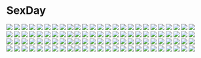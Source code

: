 # SexDay
![](https://konachan.com/image/c8a429dc8c76691ba8c9203ae26efd37/Konachan.com%20-%2035801%20chii%20chobits%20sumomo.jpg)
![](https://konachan.com/image/a988fbd672d32beb536ad04b5ab13dc1/Konachan.com%20-%20103213%20hatsune_miku%20kagamine_len%20kagamine_rin%20len_append%20male%20miku_append%20rin_append%20vocaloid.jpg)
![](https://konachan.com/image/b53eceda23b6968af80558811bf5f36f/Konachan.com%20-%2013229%20blood_%28anime%29%20otonashi_saya%20sword%20weapon.jpg)
![](https://konachan.com/jpeg/f0cdb935bb11899c62c1fa3adad775ad/Konachan.com%20-%20136449%20bed%20black_hair%20game_cg%20kujou_nanari%20long_hair%20no_bra%20oshiete_ecchi_na_recipe%20pilky%20purple_eyes%20sideboob.jpg)
![](https://konachan.com/image/ed6db597b25f64dacfa7939c48bb4cf7/Konachan.com%20-%20121719%20aqua_hair%20blue_eyes%20hatsune_miku%20headphones%20jpeg_artifacts%20kuroba%20long_hair%20thighhighs%20tie%20twintails%20vocaloid.jpg)
![](https://konachan.com/image/97ddb415bbb5aa4ce193ef5727831c0d/Konachan.com%20-%20251579%202girls%20azur_lane%20blue_eyes%20breasts%20brown_hair%20cleavage%20foxgirl%20glasses%20long_hair%20red_eyes%20short_hair%20skirt%20stockings%20thighhighs%20white_hair%20wristwear.jpg)
![](https://konachan.com/jpeg/91359b91aaf53105230910e23a75cf71/Konachan.com%20-%20262000%20anus%20barefoot%20bed%20blush%20bra%20breasts%20brown_hair%20erondo%20game_cg%20long_hair%20nipples%20panty_pull%20purple_eyes%20pussy%20pussy_juice%20skirt%20uncensored%20underwear.jpg)
![](https://konachan.com/jpeg/e46080998de9246d0d405c281e6cc3eb/Konachan.com%20-%20264229%20bikini_top%20black_hair%20blush%20breast_grab%20breasts%20game_cg%20hibiki_works%20iizuki_tasuku%20kisaragi_maaya%20kiss%20long_hair%20male%20necklace%20nipples.jpg)
![](https://konachan.com/image/9fac5dab7671078b7b4930245beab84f/Konachan.com%20-%20126627%20clouds%20dress%20green_eyes%20original%20pink_hair%20ribbons%20scarf%20short_hair%20sky%20stars%20touto_seiro.jpg)
![](https://konachan.com/jpeg/779ba46a28fc68f3e5a37c2e61da3f66/Konachan.com%20-%20241310%202girls%20braids%20breasts%20brown_eyes%20cropped%20green_eyes%20green_hair%20long_hair%20nagu%20red_hair%20starbucks%20starbucks_siren%20waifu2x%20wendy%27s%20wendy_%28mascot%29.jpg)
![](https://konachan.com/jpeg/ed3cc0c4583791bbcf733de0de32b535/Konachan.com%20-%2093443%20brown_eyes%20brown_hair%20nopan%20open_shirt%20taka_tony%20thighhighs.jpg)
![](https://konachan.com/image/208fee9b3ae95dc877b344b325dee293/Konachan.com%20-%20134842%20itou_noiji%20tagme.jpg)
![](https://konachan.com/image/19abaef67be52ce54c7a08cf02d3fcf1/Konachan.com%20-%20181675%20bicolored_eyes%20ecchi_pantsu%20gun%20long_hair%20navel%20nipples%20no_bra%20nopan%20open_shirt%20original%20red_hair%20thighhighs%20weapon.jpg)
![](https://konachan.com/jpeg/1c038721d2d2e9825938e9ed0fd332cc/Konachan.com%20-%20166246%202girls%20blonde_hair%20bow%20brown_eyes%20brown_hair%20hakurei_reimu%20hat%20leaves%20long_hair%20miko%20shrine%20touhou%20tree%20wink%20witch%20witch_hat%20yellow_eyes.jpg)
![](https://konachan.com/jpeg/79c94daf8dbbbf4d1cbaeb79f2faf9ea/Konachan.com%20-%20285627%202girls%20bikini%20black_hair%20blonde_hair%20blue_eyes%20cropped%20dark_skin%20halluel%20long_hair%20malluel%20navel%20sky%20sunglasses%20swimsuit%20venomrobo%20wings.jpg)
![](https://konachan.com/image/397924cf8a92b38a1e2a82366e90d704/Konachan.com%20-%20120005%20nekomura_iroha%20vocaloid.jpg)
![](https://konachan.com/jpeg/666435db5e029599d445a40071e0e090/Konachan.com%20-%20233321%20cherry_blossoms%20choker%20dress%20flowers%20goth-loli%20headdress%20koroneko_p0w0q%20lolita_fashion%20long_hair%20original%20pink_hair%20purple_eyes%20water.jpg)
![](https://konachan.com/image/e029615d495ed927af57025a59afd3ed/Konachan.com%20-%20216879%20all_male%20black_hair%20flowers%20gray_eyes%20liduke%20long_hair%20male%20tales_of_vesperia%20yuri_lowell.jpg)
![](https://konachan.com/image/e906fb981d064842ab6264addd19ced5/Konachan.com%20-%20191082%20blonde_hair%20gloves%20gun%20hat%20lancefate%20long_hair%20mahou_shoujo_madoka_magica%20ribbons%20skirt%20thighhighs%20tomoe_mami%20weapon%20wink%20yellow_eyes%20zettai_ryouiki.jpg)
![](https://konachan.com/jpeg/f2b37a29ea8df6ea07c889feb745eb0b/Konachan.com%20-%2069205%20bed%20blue_eyes%20blush%20breasts%20duplicate%20kawamura_reo%20long_hair%20nipples%20open_shirt%20peko%20sawaguchi_mai%20short_hair%20white_hair%20yuri.jpg)
![](https://konachan.com/image/7809622c77d02650ec569ddd168429dc/Konachan.com%20-%2011665%202girls%20duplicate%20higurashi_no_naku_koro_ni%20nude%20sonozaki_mion%20sonozaki_shion%20twins%20vector.jpg)
![](https://konachan.com/image/1071cbf6f6211060519b93420d9d6137/Konachan.com%20-%20182177%20black_eyes%20black_hair%20blush%20bodysuit%20breasts%20brown_eyes%20brown_hair%20bunny_ears%20bunnygirl%20cleavage%20glasses%20group%20pantyhose%20skintight%20thighhighs.jpg)
![](https://konachan.com/image/eb8a7c0dd4d58d65b7b4de42712da679/Konachan.com%20-%2033348%20tagme.jpg)
![](https://konachan.com/jpeg/049de6009a3c98037ce9e2cd60a83fd2/Konachan.com%20-%2063004%20blue_eyes%20blue_hair%20censored%20rosario%2Bvampire.jpg)
![](https://konachan.com/image/b06f5fb3d97f7b6bc8dd6e0315f39065/Konachan.com%20-%20172286%20animal_ears%20bikini%20black_hair%20blush%20cat_smile%20catgirl%20cropped%20elbow_gloves%20gloves%20houtengeki%20original%20red_eyes%20short_hair%20swimsuit%20underboob.jpg)
![](https://konachan.com/jpeg/8c5740f6e7eef8e9070ce8049a728f77/Konachan.com%20-%20273859%20all_male%20black_hair%20brown_eyes%20brown_hair%20chain%20dangan-ronpa%20lemontea%20male%20ouma_kokichi%20saihara_shuichi%20scarf%20short_hair%20signed%20uniform%20yellow_eyes.jpg)
![](https://konachan.com/image/2625f538ed91dbef3763df3e03a64a93/Konachan.com%20-%20116201%202girls%20aqua_eyes%20black_hair%20blue_hair%20blush%20bow%20bra%20braids%20favorite%20game_cg%20headband%20long_hair%20panties%20ribbons%20short_hair%20underwear%20yellow_eyes.jpg)
![](https://konachan.com/image/35932fc0accbccebf27ea77e2e1bfbd3/Konachan.com%20-%2012693%20tagme.jpg)
![](https://konachan.com/image/72c91f69f7927b92acdc935edc39a9ad/Konachan.com%20-%2046237%20brown_eyes%20brown_hair%20byousoku_5_centimetre%20long_hair%20petals%20shinohara_akari%20sky%20umbrella.jpg)
![](https://konachan.com/jpeg/edd264398564f239900a4b7455a69648/Konachan.com%20-%20303716%20bed%20blush%20bra%20breasts%20brown_eyes%20brown_hair%20censored%20cube%20fingering%20game_cg%20kantoku%20kneehighs%20long_hair%20nipples%20open_shirt%20panty_pull%20pussy%20underwear.jpg)
![](https://konachan.com/image/b7c6dcb75171b53b939b1dfda7a106a1/Konachan.com%20-%2071479%20brown_eyes%20brown_hair%20chiro_%28suzuka98%29%20hakurei_reimu%20japanese_clothes%20miko%20petals%20ribbons%20sky%20touhou.jpg)
![](https://konachan.com/image/2cae28010b950521241833739804076f/Konachan.com%20-%20221150%20blue_eyes%20blue_hair%20boots%20dress%20gloves%20hat%20hatsune_miku%20long_hair%20nardack%20polychromatic%20signed%20thighhighs%20twintails%20vocaloid%20zettai_ryouiki.jpg)
![](https://konachan.com/image/01bf412719c1fda486dc2427bfe225c3/Konachan.com%20-%20164754%202girls%20barefoot%20bikini%20blonde_hair%20blue_eyes%20brown_hair%20hat%20headband%20long_hair%20navel%20rope%20short_hair%20swimsuit%20tan_lines%20thighhighs%20water%20yellow_eyes.jpg)
![](https://konachan.com/jpeg/dee7073f341aaf616d176e6ed368c56b/Konachan.com%20-%20204608%20aqua_eyes%20blue_eyes%20blue_hair%20bow%20bunny_ears%20bunnygirl%20catgirl%20glasses%20group%20long_hair%20pink_hair%20sheepgirl%20short_hair%20skirt%20thighhighs%20tie%20twintails.jpg)
![](https://konachan.com/image/859c5306c2bb61df57c189646c04215f/Konachan.com%20-%2074577%20hatsune_miku%20twintails%20vocaloid.jpg)
![](https://konachan.com/image/c91a94fbd8075964b4cab2c8754911c8/Konachan.com%20-%208459%20black%20logo%20neon_genesis_evangelion.jpg)
![](https://konachan.com/jpeg/4cfcdd8158b614b8d5b7fdad5c6ac898/Konachan.com%20-%2041591%20clouds%20gray_hair%20green_eyes%20hat%20index%20long_hair%20nun%20sky%20to_aru_majutsu_no_index.jpg)
![](https://konachan.com/jpeg/a8f00482634c69f8b4b324cfd7afa551/Konachan.com%20-%20263205%202girls%20400%20aqua_eyes%20barefoot%20bed%20blonde_hair%20braids%20brown_hair%20fingering%20game_cg%20long_hair%20naked_shirt%20pajamas%20ponytail%20purple_eyes%20uncensored%20yuri.jpg)
![](https://konachan.com/image/0b7e364efaf6e3b2018b43b0ef53adae/Konachan.com%20-%2070853%20bikini%20blonde_hair%20bunny%20headphones%20red_eyes%20swimsuit%20thighhighs.jpg)
![](https://konachan.com/jpeg/aea992475a077a67a655fc1dab8ad737/Konachan.com%20-%20220737%20atelier%20atelier_sophie%20boots%20brown_hair%20corset%20kusunoki_goya%20magic%20orange_eyes%20panties%20short_hair%20sophie_neuenmuller%20staff%20underwear%20upskirt.jpg)
![](https://konachan.com/jpeg/68ef729ff3b3cb996986ae0b6a8456ed/Konachan.com%20-%20305811%20animal_ears%20blush%20bow%20choker%20dress%20flat_chest%20gray_eyes%20gray_hair%20loli%20long_hair%20mousegirl%20original%20ribbons%20signed%20twintails%20white%20wristwear%20yu-ri.jpg)
![](https://konachan.com/image/3cfdaef42101cb15f342ccab66642975/Konachan.com%20-%20199198%20anthropomorphism%20black_hair%20brown_eyes%20censored%20handjob%20haruna_%28kancolle%29%20kantai_collection%20kappipe_%28brd0520%29%20penis.jpg)
![](https://konachan.com/image/2ceb278f27ab19fb894bbf3ce39e4843/Konachan.com%20-%20134497%20another%20black_hair%20dark%20eyepatch%20misaki_mei%20red_eyes%20short_hair.jpg)
![](https://konachan.com/jpeg/e6a50e1ca36623d8ae58199b2d15aec4/Konachan.com%20-%20125352%20animal_ears%20bell%20bow%20catgirl%20chibi%20gurageida%20purple_hair%20red_eyes%20tail%20touhou%20yasaka_kanako.jpg)
![](https://konachan.com/image/b8def6f55531f9461ba7d1bbc64fa866/Konachan.com%20-%2041441%20mobile_suit_gundam.jpg)
![](https://konachan.com/jpeg/5ca13e7ed6914200d0d9afada232f1b0/Konachan.com%20-%20254276%20aqua_eyes%20blush%20boots%20braids%20breasts%20censored%20forest%20game_cg%20gloves%20grass%20horns%20long_hair%20navel%20nopan%20purple_hair%20splush_wave%20sword%20tree%20weapon.jpg)
![](https://konachan.com/image/971f41a90cc208f03f7682f6dc60c33e/Konachan.com%20-%20157887%20aqua_eyes%20ass%20blonde_hair%20blush%20boku_wa_tomodachi_ga_sukunai%20breasts%20kashiwazaki_sena%20masturbation%20nipples%20pussy%20pussy_juice%20uncensored%20vibrator.jpg)
![](https://konachan.com/image/c64a57248904095a54aa0cb2228adf75/Konachan.com%20-%2072843%20hatsune_miku%20twintails%20vocaloid.jpg)
![](https://konachan.com/image/18087954c93c2e42594fe2bde2664eac/Konachan.com%20-%20107514%20caffein%20namine_ritsu%20polychromatic%20utau%20vocaloid%20yowane_haku.jpg)
![](https://konachan.com/image/7accae6f9dd83563a9caab1faed91a76/Konachan.com%20-%20119615%20ano_hi_mita_hana_no_namae_wo_bokutachi_wa_mada_shiranai%20honma_meiko%20nicohi%20tears%20white%20white_hair.jpg)
![](https://konachan.com/image/2b97d82fafd5b6050b192707d301bba4/Konachan.com%20-%20242400%20brown_hair%20building%20city%20gabaisuito-n%20grass%20original%20school_uniform%20stockings.jpg)
![](https://konachan.com/jpeg/8e571353d8c0212d4772eb091b7ef0b4/Konachan.com%20-%20253226%20aqua_eyes%20barefoot%20blonde_hair%20blush%20breasts%20brown_hair%20game_cg%20harukaze_soft%20long_hair%20navel%20nipples%20short_hair%20shower%20swimsuit%20water%20wet.jpg)
![](https://konachan.com/image/5dc8686b16efc96d1a52e41bf3c31fb8/Konachan.com%20-%20114335%20beatrice%20blonde_hair%20blue_eyes%20dress%20flowers%20game_cg%20gray_hair%20hat%20night%20stars%20umineko_no_naku_koro_ni%20virgilia.jpg)
![](https://konachan.com/image/4f2b7e77bb34640aa56d4bf968dee58b/Konachan.com%20-%20296683%20forest%20japanese_clothes%20kimono%20landscape%20mask%20original%20pei_%28sumurai%29%20scenic%20tree%20water%20waterfall.jpg)
![](https://konachan.com/jpeg/f0eedc89136a61d0a1505d72b699af0e/Konachan.com%20-%20206248%20aliasing%20anus%20ass%20blue_eyes%20clochette%20close%20dress%20forest%20game_cg%20long_hair%20nopan%20pink_hair%20pussy%20skirt%20thighhighs%20tree%20twintails%20uncensored%20upskirt.jpg)
![](https://konachan.com/jpeg/0264255a60862e8967fd388651363fb4/Konachan.com%20-%20243643%20blonde_hair%20blush%20long_hair%20original%20rjngo%20shorts.jpg)
![](https://konachan.com/jpeg/9e060df1f634f8d7f0f1432884df945d/Konachan.com%20-%20113124%20ipod%20moriya_suwako%20parody%20silhouette%20touhou.jpg)
![](https://konachan.com/jpeg/a22f7093a6af528f0ecdcce30e8f386e/Konachan.com%20-%20249492%20barefoot%20bikini%20blush%20breasts%20clouds%20food%20green_eyes%20long_hair%20orange_hair%20original%20sky%20swim_ring%20swimsuit%20tree%20water%20watermark.jpg)
![](https://konachan.com/image/d3fb96e4417511427458348320077c84/Konachan.com%20-%20123782%20ano_natsu_de_matteru%20kitahara_mio%20rinon_%28ano_natsu_de_matteru%29%20school_uniform%20takatsuki_ichika%20tanigawa_kanna%20uon_taraku%20yamano_remon.jpg)
![](https://konachan.com/jpeg/98e32438e037bac4b858fb56f5f32d9f/Konachan.com%20-%20149942%20applique%20asami_asami%20azurite%20blue_eyes%20blue_hair%20dress%20game_cg%20long_hair%20re%3Abirth_colony_-lost_azurite-.jpg)
![](https://konachan.com/image/7ea40c47282b5ff9ad27a8caee6ba1f7/Konachan.com%20-%2069910%20bikini%20glasses%20nagato_yuki%20sex%20suzumiya_haruhi_no_yuutsu%20swimsuit.jpg)
![](https://konachan.com/jpeg/22756f365c947b105fc80ede66a51b9f/Konachan.com%20-%20247393%20bikini%20blonde_hair%20blush%20breasts%20cameltoe%20lasterk%20navel%20nipples%20no_bra%20shirobako%20short_hair%20swimsuit%20thighhighs%20topless%20twintails%20white%20yano_erika.jpg)
![](https://konachan.com/image/7399fb92698f551f14c27075269f3bd8/Konachan.com%20-%20236971%20aqua_eyes%20aqua_hair%20black_hair%20blonde_hair%20group%20headband%20long_hair%20no_bra%20okuba%20open_shirt%20pink_eyes%20pink_hair%20ponytail%20short_hair%20tomoe_mami.jpg)
![](https://konachan.com/image/99b832649c0f57cede7a4457fdb3216f/Konachan.com%20-%2048119%20animal_ears%20brown_eyes%20brown_hair%20catgirl%20panties%20ryohka%20striped_panties%20tail%20underwear.jpg)
![](https://konachan.com/image/7531bc3dfc1194923fd0b67dfeebf9d9/Konachan.com%20-%2068536%202girls%20galge.com%20logo%20super_zombie.jpg)
![](https://konachan.com/jpeg/7a5ab61874899531a08debb50db1ecde/Konachan.com%20-%20304974%202girls%20blonde_hair%20brown_hair%20cigarette%20koruse%20landscape%20long_hair%20original%20pantyhose%20scenic%20school_uniform%20shirt%20skirt%20tree.jpg)
![](https://konachan.com/image/d42df4b67a26d5799cf2ca1c08c0608d/Konachan.com%20-%20182784%20bed%20bible_black%20blonde_hair%20breasts%20censored%20nightmare_express%20nipples%20pubic_hair%20saeki_kaori.jpg)
![](https://konachan.com/image/83e4e2a5bef6b9b2d35ef73a56aeb920/Konachan.com%20-%20189483%202girls%20apron%20ass%20blue_hair%20breasts%20brown_hair%20cleavage%20erect_nipples%20food%20green_eyes%20long_hair%20naked_apron%20pink_eyes%20socks%20wristwear%20youqiniang.jpg)
![](https://konachan.com/jpeg/da05915bb009104afcc466be8f53e2a2/Konachan.com%20-%20301227%20aqua_eyes%20blue_hair%20blush%20breast_hold%20breasts%20chocolate%20hoshino_shizuru%20lambda%20long_hair%20navel%20nipples%20nude%20princess_connect%21%20pussy%20uncensored.jpg)
![](https://konachan.com/jpeg/aa76db207fcea85e1dbd5c2c84c174ce/Konachan.com%20-%20102992%20breasts%20kurochijo%20nipples%20no_bra%20open_shirt%20original%20purple%20red_eyes%20shuugetsu_karasu.jpg)
![](https://konachan.com/jpeg/18b7f51fcc50a0042f63204abe53aade/Konachan.com%20-%20273934%20barefoot%20blush%20bra%20breasts%20brown_hair%20game_cg%20kopianget%20long_hair%20navel%20nipples%20panties%20panty_pull%20pubic_hair%20pussy%20stockings%20uncensored%20underwear.jpg)
![](https://konachan.com/jpeg/70ad552254e40d2160c64a25c6b8e9e3/Konachan.com%20-%2060772%20black_hair%20cube%20game_cg%20kanekiyo_miwa%20natsu_no_ame%20phone%20red_eyes%20segawa_rikako%20tears%20tree.jpg)
![](https://konachan.com/image/1408e8030f1fd0797fdfcb5e3ef943b9/Konachan.com%20-%20262750%20akashi_%28azur_lane%29%20animal_ears%20anthropomorphism%20azur_lane%20catgirl%20chinese_clothes%20chinese_dress%20food%20group%20manjuu_%28azur_lane%29%20tsubasa_tsubasa.jpg)
![](https://konachan.com/jpeg/ce6e949e13a0bc7a7eb5a0b972391368/Konachan.com%20-%20198629%202girls%20anus%20ass%20bed%20black_hair%20blue_eyes%20breasts%20gloves%20long_hair%20nipples%20omega_star%20pussy%20short_hair%20skirt%20skirt_lift%20thighhighs%20uncensored.jpg)
![](https://konachan.com/image/3a6f1f7fdb2b4665dd7dbf29dea8f5e8/Konachan.com%20-%2072188%20hatsune_miku%20twintails%20vocaloid.jpg)
![](https://konachan.com/jpeg/3fb6c2085eb01ba0edae6b07a429a3f9/Konachan.com%20-%20285244%20akatsuki_akane%20anthropomorphism%20azur_lane%20black_hair%20blush%20breasts%20close%20dress%20long_hair%20nipples%20pubic_hair%20red_eyes%20signed%20stockings.jpg)
![](https://konachan.com/image/8907fcd863a59d0f2ad6de03f1037004/Konachan.com%20-%20178809%20anthropomorphism%20barefoot%20black_hair%20kantai_collection%20mogami_%28kancolle%29%20panties%20purple_eyes%20school_uniform%20underwear%20wa_%28genryusui%29.jpg)
![](https://konachan.com/jpeg/4126843c8d5db1ce0e9b3d4cdbc73a8c/Konachan.com%20-%20262922%20armor%20batou%20brown_eyes%20brown_hair%20ghost_in_the_shell%20gloves%20gun%20jn3%20kusanagi_motoko%20purple_eyes%20purple_hair%20short_hair%20togusa%20weapon%20white_hair.jpg)
![](https://konachan.com/jpeg/34c0d48d18f9f2f20d4bbb9a792a76d9/Konachan.com%20-%20268428%20animal%20blonde_hair%20blue_eyes%20close%20frog%20hat%20kotatsu_%28kotatu04%29%20long_hair%20moriya_suwako%20rain%20rainbow%20touhou%20water.jpg)
![](https://konachan.com/image/e32ab51b4fba64b5e51a7f4398d01e7f/Konachan.com%20-%2054571%20animal_ears%20bell%20black_hair%20brown_eyes%20catgirl%20chibi%20food%20k-on%21%20nakano_azusa%20ribbons%20school_uniform%20tail%20taiyaki%20twintails%20white.jpg)
![](https://konachan.com/image/05a013a29d737fceb305bb276db4e68a/Konachan.com%20-%20102338%202girls%20axanael%20blush%20breasts%20censored%20cum%20futanari%20game_cg%20kamon_sei%20miko%20mizuha_%28axanael%29%20nipples%20nitroplus%20penis%20pussy%20sex%20tsuji_santa.jpg)
![](https://konachan.com/image/e950931e948c4f8ff61b188dadc2cf2b/Konachan.com%20-%20173110%20blue_eyes%20breasts%20cleavage%20izebel%20logo%20long_hair%20tatami_to_hinoki%20tears_to_tiara%20tears_to_tiara_ii%20watermark%20weapon%20white_hair%20zoom_layer.jpg)
![](https://konachan.com/image/0f9a1194293c35cea0877d225314bb1f/Konachan.com%20-%20293622%20black_hair%20blonde_hair%20blue_eyes%20boots%20corset%20drink%20edenfox%20katana%20long_hair%20original%20red_eyes%20red_hair%20skull%20sword%20twintails%20vampire%20weapon.jpg)
![](https://konachan.com/jpeg/944a46a33a74064fd9a14466b70c5e6f/Konachan.com%20-%20301416%20barefoot%20fire_emblem%20green_eyes%20green_hair%20headdress%20long_hair%20necklace%20polychromatic%20rhea_%28fire_emblem%29%20sakuuremi%20signed%20sketch%20white.jpg)
![](https://konachan.com/jpeg/4a72871e15b2d00588abd438e2f1cdcb/Konachan.com%20-%20264836%20black_eyes%20blue_hair%20blush%20book%20chijou_%28kr_neru0%29%20glasses%20original%20school_uniform%20short_hair.jpg)
![](https://konachan.com/image/9f6f6f94d31c3d5f115ffd62b132e3be/Konachan.com%20-%20269840%20blue_eyes%20braids%20hat%20long_hair%20original%20purple_hair%20raika_%28rry_raika%29%20skirt.jpg)
![](https://konachan.com/image/a37116201c927b68d49dc4aa142cc760/Konachan.com%20-%2018272%20cagalli_yula_athha%20gundam_seed%20mobile_suit_gundam.jpg)
![](https://konachan.com/image/3e1ff1c04c3ba4305931e8683e93dc86/Konachan.com%20-%20176667%20bell%20blonde_hair%20blush%20christmas%20elbow_gloves%20gloves%20green_eyes%20hat%20panties%20santa_costume%20santa_hat%20skirt%20skirt_lift%20striped_panties%20touhou%20underwear.jpg)
![](https://konachan.com/jpeg/c731d4c49f7852853e9e6e06727336df/Konachan.com%20-%2069687%20bed%20blush%20breasts%20brown_eyes%20brown_hair%20censored%20cum%20game_cg%20hachikazuki_chizuru%20long_hair%20nipples%20nude%20pussy%20skyfish%20spread_legs%20spread_pussy.jpg)
![](https://konachan.com/image/f7b65cb03520c4f1f3e3bb6bd8f2d7a3/Konachan.com%20-%2061161%20amamiya_yuuko%20ef%20ef_a_fairy_tale_of_the_two.jpg)
![](https://konachan.com/jpeg/d1010ace55a1c3771fcb5348e4efacfb/Konachan.com%20-%20287840%20aqua_eyes%20bed%20blush%20bow%20choker%20fate_grand_order%20fate_%28series%29%20flat_chest%20long_hair%20meltryllis%20nipples%20purple_hair%20ribbons%20sex%20tears%20uzuki_karasu.jpg)
![](https://konachan.com/jpeg/186ecadff1d93660a8e6f542787f4456/Konachan.com%20-%20161423%20bicolored_eyes%20blonde_hair%20bow%20key%20long_hair%20nakatsu_shizuru%20punch%20rewrite%20school_uniform%20twintails%20visualart.jpg)
![](https://konachan.com/jpeg/bae737214efe0526ad05bc21ed9966ba/Konachan.com%20-%20114554%20blue%20blue_eyes%20city%20headphones%20jippun_maru%20umbrella%20white_hair.jpg)
![](https://konachan.com/image/86e96745ede591d994dd5111d654449c/Konachan.com%20-%209860%20ef%20miyamura_miyako%20zettai_ryouiki.jpg)
![](https://konachan.com/jpeg/d09aae10665afdabab5558d44cc116b1/Konachan.com%20-%20284610%20blue_eyes%20blush%20braids%20breasts%20escu%3Ade%20game_cg%20green_hair%20ichiyou_moka%20long_hair%20navel%20nipples%20panties%20topless%20underwear%20undressing%20wet.jpg)
![](https://konachan.com/image/151dae056dbd053c753ca246ca11fa8b/Konachan.com%20-%2033502%20animal%20animal_ears%20blush%20bow%20foxgirl%20iori_%28tail_tale%29%20koma_%28tail_tale%29%20long_hair%20min%20purple_hair%20soro%20tail_tale%20yellow_eyes.jpg)
![](https://konachan.com/image/b225c3f81682cf57c129e7a468031374/Konachan.com%20-%20187933%20animal_ears%20black_hair%20blade_%26_soul%20gray_eyes%20magic%20short_hair%20thighhighs%20tow.jpg)
![](https://konachan.com/jpeg/7984f8cbfe5680968d441f9bd0b0721a/Konachan.com%20-%2082272%20ass%20brown_hair%20fang%20goth-loli%20green_eyes%20loli%20lolita_fashion%20mamiya_hasaki%20panties%20subarashiki_hibi%20suzuri%20tagme%20thighhighs%20underwear%20white.jpg)
![](https://konachan.com/image/ac4cafb125719b00ec1ea0204d7ca591/Konachan.com%20-%2058394%20hatsune_miku%20vocaloid.jpg)
![](https://konachan.com/jpeg/616903785f43b595221a4de8e6d8cf41/Konachan.com%20-%20227375%20bikini%20breasts%20brown_hair%20cameltoe%20clouds%20game_cg%20green_eyes%20koizumi_amane%20nashiro_momiji%20nipples%20short_hair%20sky%20swimsuit%20twintails%20wet.jpg)
